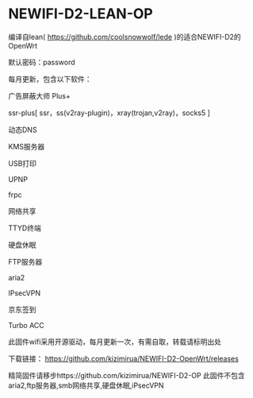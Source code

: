 # NEWIFI-D2-LEAN-OP
编译自lean( https://github.com/coolsnowwolf/lede )的适合NEWIFI-D2的OpenWrt

默认密码：password

每月更新，包含以下软件：

广告屏蔽大师 Plus+

ssr-plus[ ssr，ss(v2ray-plugin)，xray(trojan,v2ray)，socks5 ]

动态DNS

KMS服务器

USB打印

UPNP

frpc

网络共享

TTYD终端

硬盘休眠

FTP服务器

aria2

IPsecVPN

京东签到

Turbo ACC

此固件wifi采用开源驱动，每月更新一次，有需自取，转载请标明出处

下载链接： https://github.com/kizimirua/NEWIFI-D2-OpenWrt/releases

精简固件请移步https://github.com/kizimirua/NEWIFI-D2-OP 此固件不包含aria2,ftp服务器,smb网络共享,硬盘休眠,iPsecVPN

